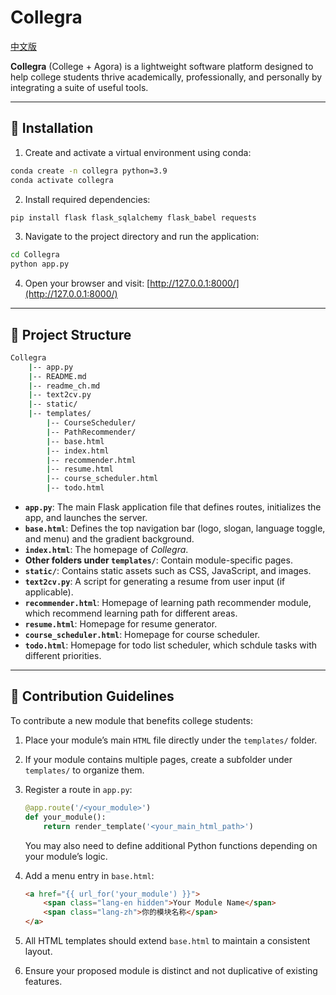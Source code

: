 # Collegra

[中文版](readme_ch.md)

**Collegra** (College + Agora) is a lightweight software platform designed to help college students thrive academically, professionally, and personally by integrating a suite of useful tools.

---

## 🚀 Installation

1. Create and activate a virtual environment using conda:
```bash
conda create -n collegra python=3.9
conda activate collegra
```

2. Install required dependencies:
```bash
pip install flask flask_sqlalchemy flask_babel requests
```

3. Navigate to the project directory and run the application:
```bash
cd Collegra
python app.py
```

4. Open your browser and visit: [http://127.0.0.1:8000/](http://127.0.0.1:8000/)

---

## 📁 Project Structure

```bash
Collegra
    |-- app.py
    |-- README.md
    |-- readme_ch.md
    |-- text2cv.py
    |-- static/
    |-- templates/
        |-- CourseScheduler/
        |-- PathRecommender/
        |-- base.html
        |-- index.html
        |-- recommender.html
        |-- resume.html
        |-- course_scheduler.html
        |-- todo.html
```

- **`app.py`**: The main Flask application file that defines routes, initializes the app, and launches the server.
- **`base.html`**: Defines the top navigation bar (logo, slogan, language toggle, and menu) and the gradient background.
- **`index.html`**: The homepage of *Collegra*.
- **Other folders under `templates/`**: Contain module-specific pages.
- **`static/`**: Contains static assets such as CSS, JavaScript, and images.
- **`text2cv.py`**: A script for generating a resume from user input (if applicable).
- **`recommender.html`**: Homepage of learning path recommender module, which recommend learning path for different areas.
- **`resume.html`**: Homepage for resume generator.
- **`course_scheduler.html`**: Homepage for course scheduler.
- **`todo.html`**: Homepage for todo list scheduler, which schdule tasks with different priorities.

---

## 🤝 Contribution Guidelines

To contribute a new module that benefits college students:

1. Place your module’s main `HTML` file directly under the `templates/` folder.
2. If your module contains multiple pages, create a subfolder under `templates/` to organize them.
3. Register a route in `app.py`:
   ```python
   @app.route('/<your_module>')
   def your_module():
       return render_template('<your_main_html_path>')
   ```
   You may also need to define additional Python functions depending on your module’s logic.

4. Add a menu entry in `base.html`:
   ```html
   <a href="{{ url_for('your_module') }}">
       <span class="lang-en hidden">Your Module Name</span>
       <span class="lang-zh">你的模块名称</span>
   </a>
   ```

5. All HTML templates should extend `base.html` to maintain a consistent layout.
6. Ensure your proposed module is distinct and not duplicative of existing features.


